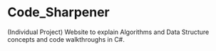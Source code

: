 # Code_Sharpener
(Individual Project) Website to explain Algorithms and Data Structure concepts and code walkthroughs in C#.
